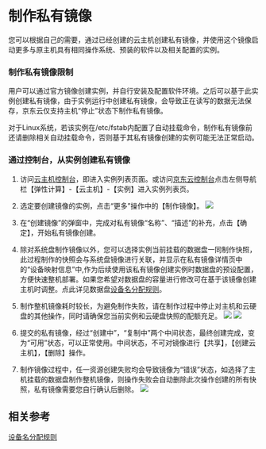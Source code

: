 # 制作私有镜像
您可以根据自己的需要，通过已经创建的云主机创建私有镜像，并使用这个镜像启动更多与原主机具有相同操作系统、预装的软件以及相关配置的实例。
### 制作私有镜像限制
用户可以通过官方镜像创建实例，并自行安装及配置软件环境。之后可以基于此实例创建私有镜像，由于实例运行中创建私有镜像，会导致正在读写的数据无法保存，京东云仅支持主机“停止”状态下制作私有镜像。

对于Linux系统，若该实例在/etc/fstab内配置了自动挂载命令，制作私有镜像前还请删除相关自动挂载命令，否则基于其私有镜像创建的实例可能无法正常启动。
### 通过控制台，从实例创建私有镜像
1. 访问[云主机控制台][1]，即进入实例列表页面。或访问[京东云控制台][2]点击左侧导航栏【弹性计算】-【云主机】-【实例】进入实例列表页。
2. 选定要创建镜像的实例，点击“更多”操作中的【制作镜像】。
![](../../../../../image/vm/Operation-Guide-Image-create1.png)

3. 在“创建镜像”的弹窗中，完成对私有镜像“名称”、“描述”的补充，点击【确定】，开始私有镜像创建。
4. 除对系统盘制作镜像以外，您可以选择实例当前挂载的数据盘一同制作快照，此过程制作的快照会与系统盘镜像进行关联，并显示在私有镜像详情页中的“设备映射信息”中,作为后续使用该私有镜像创建实例时数据盘的预设配置，方便快速整机部署。如果您希望对数据盘的容量进行修改可在基于该镜像创建主机时调整。点此详见数据盘[设备名分配规则](../Operation-Guide/Cloud-Disk/Assign-Device-Name.md)。
5. 制作整机镜像耗时较长，为避免制作失败，请在制作过程中停止对主机和云硬盘的其他操作，同时请确保您当前实例和云硬盘快照的配额充足。
![](../../../../../image/vm/Operation-Guide-Image-create2.png)
![](../../../../../image/vm/Operation-Guide-Image-create3.png)

6. 提交的私有镜像，经过“创建中”，“复制中”两个中间状态，最终创建完成，变为“可用”状态，可以正常使用。中间状态，不可对镜像进行【共享】，【创建云主机】，【删除】操作。

7. 制作镜像过程中，任一资源创建失败均会导致镜像为“错误”状态，如选择了主机挂载的数据盘制作整机镜像，则操作失败会自动删除此次操作创建的所有快照，私有镜像需要您自行确认后删除。
![](../../../../../image/vm/Operation-Guide-Image-create4.png)
 
 ## 相关参考
 
[设备名分配规则](../Operation-Guide/Cloud-Disk/Assign-Device-Name.md)


  [1]: https://cns-console
  [2]: https://console.jdcloud.com/
  [3]: ./images/Operation-Guide-Image-create1.png "Operation-Guide-Image-create1.png"
  [4]: ./images/Operation-Guide-Image-create2.png "Operation-Guide-Image-create2.png"
  [5]: ./images/Operation-Guide-Image-create3.png "Operation-Guide-Image-create3.png"
  [6]: ./images/Operation-Guide-Image-create4.png "Operation-Guide-Image-create4.png"
